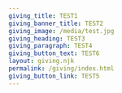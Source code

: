 ```yaml
---
giving_title: TEST1
giving_banner_title: TEST2
giving_image: /media/test.jpg
giving_heading: TEST3
giving_paragraph: TEST4
giving_button_text: TEST6
layout: giving.njk
permalink: /giving/index.html
giving_button_link: TEST5
---
```

